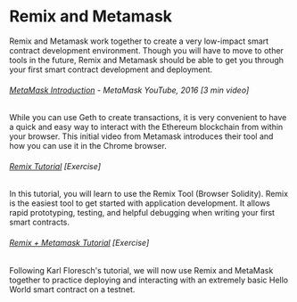 # Remix and Metamask

Remix and Metamask work together to create a very low-impact smart contract development environment. Though you will have to move to other tools in the future, Remix and Metamask should be able to get you through your first smart contract development and deployment.

###### [MetaMask Introduction](https://www.youtube.com/watch?v=6Gf_kRE4MJU) - MetaMask YouTube, 2016 \[3 min video\]

While you can use Geth to create transactions, it is very convenient to have a quick and easy way to interact with the Ethereum blockchain from within your browser.  This initial video from Metamask introduces their tool and how you can use it in the Chrome browser.

###### [Remix Tutorial](http://remix.readthedocs.io/en/latest/tutorial_mist.html) \[Exercise\]

In this tutorial, you will learn to use the Remix Tool \(Browser Solidity\).  Remix is the easiest tool to get started with application development. It allows rapid prototyping, testing, and helpful debugging when writing your first smart contracts.

###### [Remix + Metamask Tutorial](https://karl.tech/learning-solidity-part-1-deploy-a-contract/) \[Exercise\]

Following Karl Floresch's tutorial, we will now use Remix and MetaMask together to practice deploying and interacting with an extremely basic Hello World smart contract on a testnet.


